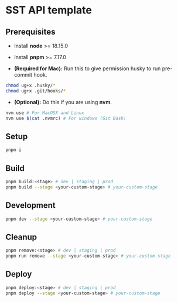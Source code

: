 # SST API template

## Prerequisites

- Install **node** >= 18.15.0
- Install **pnpm** >= 7.17.0

- **(Required for Mac):** Run this to give permission husky to run pre-commit hook.

```bash
chmod ug+x .husky/*
chmod ug+x .git/hooks/*
```

- **(Optional):** Do this if you are using **nvm**.

```bash
nvm use # For MacOSX and Linux
nvm use $(cat .nvmrc) # For windows (Git Bash)
```
## Setup

```bash
pnpm i
```

## Build

```bash
pnpm build:<stage> # dev | staging | prod
pnpm build --stage <your-custom-stage> # your-custom-stage
```

## Development

```bash
pnpm dev --stage <your-custom-stage> # your-custom-stage
```

## Cleanup

```bash
pnpm remove:<stage> # dev | staging | prod
pnpm run remove --stage <your-custom-stage> # your-custom-stage
```

## Deploy

```bash
pnpm deploy:<stage> # dev | staging | prod
pnpm deploy --stage <your-custom-stage> # your-custom-stage
```

